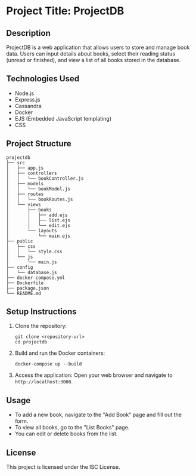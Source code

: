 # Project Title: ProjectDB

## Description
ProjectDB is a web application that allows users to store and manage book data. Users can input details about books, select their reading status (unread or finished), and view a list of all books stored in the database.

## Technologies Used
- Node.js
- Express.js
- Cassandra
- Docker
- EJS (Embedded JavaScript templating)
- CSS

## Project Structure
```
projectdb
├── src
│   ├── app.js
│   ├── controllers
│   │   └── bookController.js
│   ├── models
│   │   └── bookModel.js
│   ├── routes
│   │   └── bookRoutes.js
│   └── views
│       ├── books
│       │   ├── add.ejs
│       │   ├── list.ejs
│       │   └── edit.ejs
│       └── layouts
│           └── main.ejs
├── public
│   ├── css
│   │   └── style.css
│   └── js
│       └── main.js
├── config
│   └── database.js
├── docker-compose.yml
├── Dockerfile
├── package.json
└── README.md
```

## Setup Instructions
1. Clone the repository:
   ```
   git clone <repository-url>
   cd projectdb
   ```

2. Build and run the Docker containers:
   ```
   docker-compose up --build
   ```

3. Access the application:
   Open your web browser and navigate to `http://localhost:3000`.

## Usage
- To add a new book, navigate to the "Add Book" page and fill out the form.
- To view all books, go to the "List Books" page.
- You can edit or delete books from the list.

## License
This project is licensed under the ISC License.